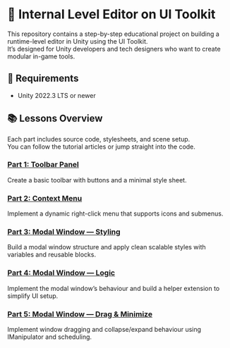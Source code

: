 # 🧩 Internal Level Editor on UI Toolkit

This repository contains a step-by-step educational project on building a runtime-level editor in Unity using the UI Toolkit.  
It’s designed for Unity developers and tech designers who want to create modular in-game tools.

## 🚀 Requirements

- Unity 2022.3 LTS or newer

## 📚 Lessons Overview

Each part includes source code, stylesheets, and scene setup.  
You can follow the tutorial articles or jump straight into the code.

### [Part 1: Toolbar Panel](Readme.md)
Create a basic toolbar with buttons and a minimal style sheet.

### [Part 2: Context Menu](Readme.md)
Implement a dynamic right-click menu that supports icons and submenus.

### [Part 3: Modal Window — Styling](Readme.md)
Build a modal window structure and apply clean scalable styles with variables and reusable blocks.

### [Part 4: Modal Window — Logic](Readme.md)
Implement the modal window’s behaviour and build a helper extension to simplify UI setup.

### [Part 5: Modal Window — Drag & Minimize](Readme.md)
Implement window dragging and collapse/expand behaviour using IManipulator and scheduling.
